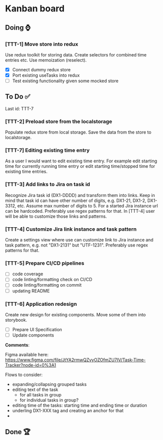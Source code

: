 # Kanban board

## Doing ⌚

### [TTT-1] Move store into redux 

Use redux toolkit for storing data. Create selectors for combined time entries etc. Use memoization (reselect).

- [x] Connect dummy redux store
- [x] Port existing useTasks into redux
- [ ] Test existing functionality given some mocked store

## To Do ✅

Last id: TTT-7

### [TTT-2] Preload store from the localstorage

Populate redux store from local storage. Save the data from the store to localstorage.

### [TTT-7] Editing existing time entry 

As a user I would want to edit existing time entry. For example edit starting time for currently running time entry or edit starting time/stopped time for existing time entries.

### [TTT-3] Add links to Jira on task id

Recognize Jira task id (DX1-DDDD) and transform them into links. Keep in mind that task id can have other number of digits, e.g. DX1-21, DX1-2, DX1-3312, etc. Assume max number of digits to 5. For a started Jira instance url can be hardcoded. Preferably use regex patterns for that. In [TTT-4] user will be able to customize those links and patterns.

### [TTT-4] Customize Jira link instance and task pattern

Create a settings view where use can customize link to Jira instance and task pattern, e.g. not "DX1-2131" but "UTF-1231". Preferably use regex patterns for that.

### [TTT-5] Prepare CI/CD pipelines

- [ ] code coverage
- [ ] code linting/formatting check on CI/CD
- [ ] code linting/formatting on commit
- [ ] updating README

### [TTT-6] Application redesign

Create new design for existing components. Move some of them into storybook. 

- [ ] Prepare UI Specification
- [ ] Update components

**Comments**:

Figma available here: https://www.figma.com/file/JtYA2rmwQZvyOZOfmZU7IV/Task-Time-Tracker?node-id=0%3A1

Flows to consider:

- expanding/collapsing grouped tasks
- editing text of the task
  - for all tasks in group
  - for individual tasks in group?
- editing time of the tasks: starting time and ending time or duration
- underling DX1-XXX tag and creating an anchor for that
- 

## Done 🏆 


